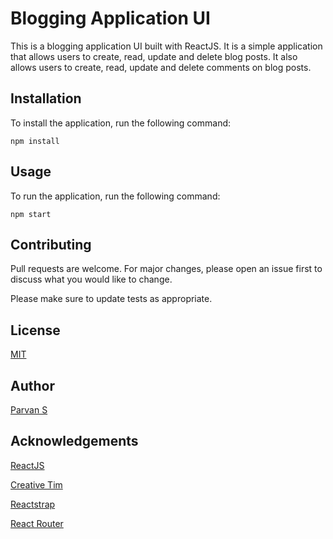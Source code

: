 # Blogging Application UI
This is a blogging application UI built with ReactJS. It is a simple application that allows users to create, read, update and delete blog posts. It also allows users to create, read, update and delete comments on blog posts.

## Installation
To install the application, run the following command:
```
npm install
```

## Usage
To run the application, run the following command:
```
npm start
```

## Contributing
Pull requests are welcome. For major changes, please open an issue first to discuss what you would like to change.

Please make sure to update tests as appropriate.

## License
[MIT](https://choosealicense.com/licenses/mit/)

## Author
[Parvan S](https://parvans.github.io/)

## Acknowledgements

[ReactJS](https://reactjs.org/)

[Creative Tim](https://www.creative-tim.com/)

[Reactstrap](https://reactstrap.github.io/)

[React Router](https://reacttraining.com/react-router/web/guides/quick-start)

